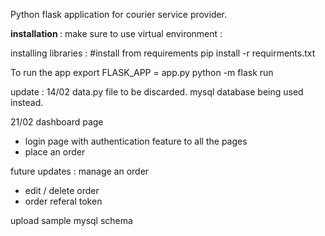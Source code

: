 Python flask application for courier service provider. 

<b> installation </b> :
  make sure to use virtual environment   :
  
  installing libraries : 
  #install from requirements
  pip install -r requirments.txt 
  
  To run the app 
  export FLASK_APP = app.py
  python -m flask run 
  


update : 
14/02 
data.py file to be discarded. mysql database being used instead. 

21/02
dashboard page 
  - login page with authentication feature to all the pages 
  - place an order 



future updates : 
manage an order 
  - edit / delete order 
  - order referal token 
  
  
upload sample mysql schema 
